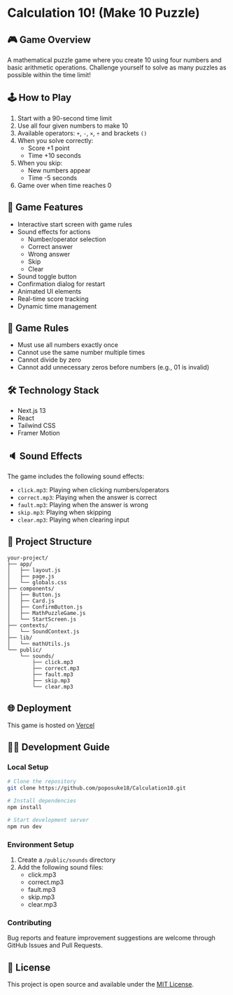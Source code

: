 # Calculation 10! (Make 10 Puzzle)

## 🎮 Game Overview

A mathematical puzzle game where you create 10 using four numbers and basic arithmetic operations.
Challenge yourself to solve as many puzzles as possible within the time limit!

## 🕹️ How to Play

1. Start with a 90-second time limit
2. Use all four given numbers to make 10
3. Available operators: `+`, `-`, `×`, `÷` and brackets `()`
4. When you solve correctly:
   - Score +1 point
   - Time +10 seconds
5. When you skip:
   - New numbers appear
   - Time -5 seconds
6. Game over when time reaches 0

## 🚀 Game Features

- Interactive start screen with game rules
- Sound effects for actions
  - Number/operator selection
  - Correct answer
  - Wrong answer
  - Skip
  - Clear
- Sound toggle button
- Confirmation dialog for restart
- Animated UI elements
- Real-time score tracking
- Dynamic time management

## 🎯 Game Rules

- Must use all numbers exactly once
- Cannot use the same number multiple times
- Cannot divide by zero
- Cannot add unnecessary zeros before numbers (e.g., 01 is invalid)

## 🛠️ Technology Stack

- Next.js 13
- React
- Tailwind CSS
- Framer Motion

## 🔈 Sound Effects

The game includes the following sound effects:
- `click.mp3`: Playing when clicking numbers/operators
- `correct.mp3`: Playing when the answer is correct
- `fault.mp3`: Playing when the answer is wrong
- `skip.mp3`: Playing when skipping
- `clear.mp3`: Playing when clearing input

## 🔧 Project Structure

```
your-project/
├── app/
│   ├── layout.js
│   ├── page.js
│   └── globals.css
├── components/
│   ├── Button.js
│   ├── Card.js
│   ├── ConfirmButton.js
│   ├── MathPuzzleGame.js
│   └── StartScreen.js
├── contexts/
│   └── SoundContext.js
├── lib/
│   └── mathUtils.js
└── public/
    └── sounds/
        ├── click.mp3
        ├── correct.mp3
        ├── fault.mp3
        ├── skip.mp3
        └── clear.mp3
```

## 🌐 Deployment

This game is hosted on [Vercel](https://calculation10.vercel.app)

## 🧑‍💻 Development Guide

### Local Setup

```bash
# Clone the repository
git clone https://github.com/poposuke18/Calculation10.git

# Install dependencies
npm install

# Start development server
npm run dev
```

### Environment Setup

1. Create a `/public/sounds` directory
2. Add the following sound files:
   - click.mp3
   - correct.mp3
   - fault.mp3
   - skip.mp3
   - clear.mp3

### Contributing

Bug reports and feature improvement suggestions are welcome through GitHub Issues and Pull Requests.

## 📝 License

This project is open source and available under the [MIT License](LICENSE).